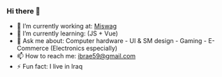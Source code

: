 ### Hi there 👋

- 🔭 I’m currently working at: <a href="https://miswag.com/">Miswag</a>
- 🌱 I’m currently learning: (JS + Vue)
- 💬 Ask me about: Computer hardware - UI & SM design - Gaming - E-Commerce (Electronics especially)
- 📫 How to reach me: ibrae59@gmail.com
- ⚡ Fun fact: I live in Iraq
